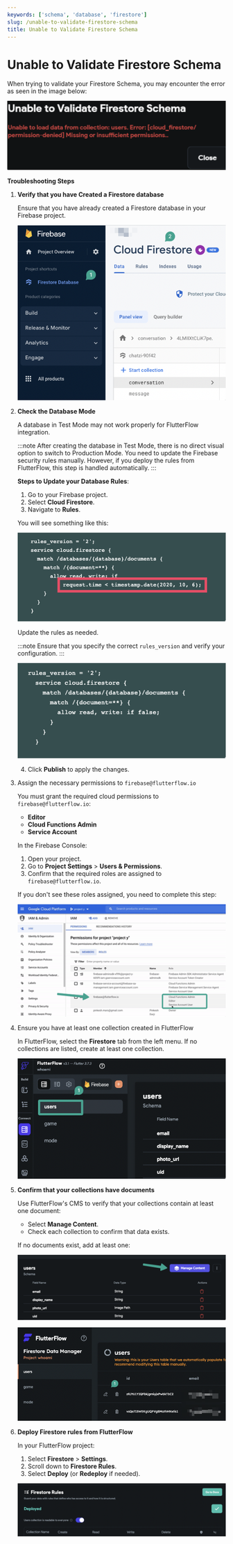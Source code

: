 ```yaml
---
keywords: ['schema', 'database', 'firestore']
slug: /unable-to-validate-firestore-schema
title: Unable to Validate Firestore Schema
---
```


# Unable to Validate Firestore Schema

When trying to validate your Firestore Schema, you may encounter the error as seen in the image below:  

![](../assets/20250430121304770472.png)

**Troubleshooting Steps**

1. **Verify that you have Created a Firestore database**

    Ensure that you have already created a Firestore database in your Firebase project.

    ![](../assets/20250430121305056379.png)

2. **Check the Database Mode**

    A database in Test Mode may not work properly for FlutterFlow integration.

    :::note 
    After creating the database in Test Mode, there is no direct visual option to switch to Production Mode. You need to update the Firebase security rules manually. However, if you deploy the rules from FlutterFlow, this step is handled automatically.
    :::

    **Steps to Update your Database Rules**:

      1. Go to your Firebase project.
      2. Select **Cloud Firestore**.
      3. Navigate to **Rules**.

      You will see something like this:

      ![](../assets/20250430121305295728.png)

      Update the rules as needed.

      :::note 
      Ensure that you specify the correct `rules_version` and verify your configuration.
      :::

      ![](../assets/20250430121305526883.png)

      4. Click **Publish** to apply the changes.

3. Assign the necessary permissions to `firebase@flutterflow.io`

    You must grant the required cloud permissions to `firebase@flutterflow.io`:

    - **Editor**
    - **Cloud Functions Admin**
    - **Service Account**

    In the Firebase Console:

      1. Open your project.
      2. Go to **Project Settings** > **Users & Permissions**.
      3. Confirm that the required roles are assigned to `firebase@flutterflow.io`.

      If you don't see these roles assigned, you need to complete this step:

      ![](../assets/20250430121305771267.png)

4. Ensure you have at least one collection created in FlutterFlow

    In FlutterFlow, select the **Firestore** tab from the left menu. If no collections are listed, create at least one collection.

    ![](../assets/20250430121306066982.png)

5. **Confirm that your collections have documents**

    Use FlutterFlow's CMS to verify that your collections contain at least one document:

    - Select **Manage Content**.
    - Check each collection to confirm that data exists.

    If no documents exist, add at least one:

    ![](../assets/20250430121306294908.png)

    ![](../assets/20250430121306553330.png)

6. **Deploy Firestore rules from FlutterFlow**

    In your FlutterFlow project:

      1. Select **Firestore** > **Settings**.
      2. Scroll down to **Firestore Rules**.
      3. Select **Deploy** (or **Redeploy** if needed).

      ![](../assets/20250430121306835223.png)


